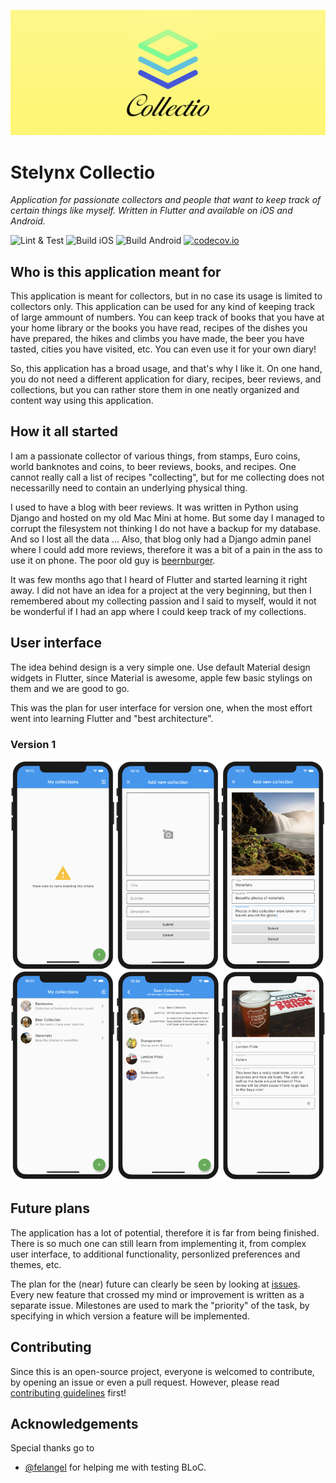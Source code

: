 ![](misc/collectio_banner.png)

# Stelynx Collectio

_Application for passionate collectors and people that want to keep track of certain things like myself. Written in Flutter and available on iOS and Android._

![Lint & Test](https://github.com/stelynx/collectio/workflows/Lint%20&%20Test/badge.svg)
![Build iOS](https://github.com/stelynx/collectio/workflows/Build%20iOS/badge.svg)
![Build Android](https://github.com/stelynx/collectio/workflows/Build%20Android/badge.svg)
[![codecov.io](https://codecov.io/gh/stelynx/collectio/branch/develop/graphs/badge.svg)](https://codecov.io/gh/stelynx/collectio/branch/develop)

## Who is this application meant for

This application is meant for collectors, but in no case its usage is limited to collectors only. This application can be used for any kind of keeping track of large ammount of numbers. You can keep track of books that you have at your home library or the books you have read, recipes of the dishes you have prepared, the hikes and climbs you have made, the beer you have tasted, cities you have visited, etc. You can even use it for your own diary!

So, this application has a broad usage, and that's why I like it. On one hand, you do not need a different application for diary, recipes, beer reviews, and collections, but you can rather store them in one neatly organized and content way using this application.

## How it all started

I am a passionate collector of various things, from stamps, Euro coins, world banknotes and coins, to beer reviews, books, and recipes. One cannot really call a list of recipes "collecting", but for me collecting does not necessarilly need to contain an underlying physical thing.

I used to have a blog with beer reviews. It was written in Python using Django and hosted on my old Mac Mini at home. But some day I managed to corrupt the filesystem not thinking I do not have a backup for my database. And so I lost all the data ... Also, that blog only had a Django admin panel where I could add more reviews, therefore it was a bit of a pain in the ass to use it on phone. The poor old guy is [beernburger](https://github.com/campovski/beernburger).

It was few months ago that I heard of Flutter and started learning it right away. I did not have an idea for a project at the very beginning, but then I remembered about my collecting passion and I said to myself, would it not be wonderful if I had an app where I could keep track of my collections.

## User interface

The idea behind design is a very simple one. Use default Material design widgets in Flutter, since Material is awesome, apple few basic stylings on them and we are good to go.

This was the plan for user interface for version one, when the most effort went into learning Flutter and "best architecture".

### Version 1

![](misc/collectio_v1.png)

## Future plans

The application has a lot of potential, therefore it is far from being finished. There is so much one can still learn from implementing it, from complex user interface, to additional functionality, personlized preferences and themes, etc.

The plan for the (near) future can clearly be seen by looking at [issues](https://github.com/stelynx/collectio/issues). Every new feature that crossed my mind or improvement is written as a separate issue. Milestones are used to mark the "priority" of the task, by specifying in which version a feature will be implemented.

## Contributing

Since this is an open-source project, everyone is welcomed to contribute, by opening an issue or even a pull request. However, please read [contributing guidelines](CONTRIBUTING.md) first!

## Acknowledgements

Special thanks go to

- [@felangel](https://github.com/felangel) for helping me with testing BLoC.
